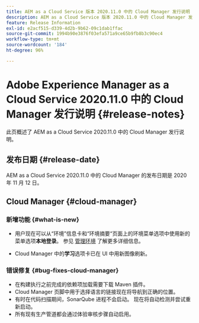 ```yaml
---
title: AEM as a Cloud Service 版本 2020.11.0 中的 Cloud Manager 发行说明
description: AEM as a Cloud Service 版本 2020.11.0 中的 Cloud Manager 发行说明
feature: Release Information
exl-id: e2acf515-d339-4d2b-9b62-09c1dab1ffac
source-git-commit: 1994b90e3876f03efa571a9ce65b9fb8b3c90ec4
workflow-type: tm+mt
source-wordcount: '184'
ht-degree: 96%

---
```


# Adobe Experience Manager as a Cloud Service 2020.11.0 中的 Cloud Manager 发行说明 {#release-notes}

此页概述了 AEM as a Cloud Service 2020.11.0 中的 Cloud Manager 发行说明。

## 发布日期 {#release-date}

AEM as a Cloud Service 2020.11.0 中的 Cloud Manager 的发布日期是 2020 年 11 月 12 日。

## Cloud Manager {#cloud-manager}

### 新增功能 {#what-is-new}

* 用户现在可以从“环境”信息卡和“环境摘要“页面上的环境菜单选项中使用新的菜单选项&#x200B;**本地登录**。
参见 [管理环境](/help/implementing/cloud-manager/manage-environments.md#login-locally) 了解更多详细信息。

* Cloud Manager 中的&#x200B;**学习**&#x200B;选项卡已在 UI 中用新图像刷新。

### 错误修复 {#bug-fixes-cloud-manager}

* 在构建执行之前完成的依赖项加载需要下载 Maven 插件。
* Cloud Manager 页脚中用于选择语言的链接现在将导航到正确的位置。
* 有时在代码扫描期间，SonarQube 进程不会启动。 现在将自动检测并尝试重新启动。
* 所有现有生产管道都会通过体验审核步骤自动启用。
